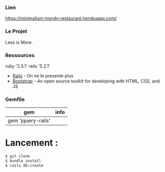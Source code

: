 ### Lien
https://minimalism-trendy-restaurant.herokuapp.com/

### Le Projet
Less is More.

### Ressources

ruby '2.5.1'
rails '5.2.1'

* [Rails](https://rubyonrails.org/) - On ne le presente plus
* [Bootstrap](https://getbootstrap.com/) - An open source toolkit for developing with HTML, CSS, and JS

### Gemfile

| gem | info  |
| ------ | ------ |
| gem 'jquery-rails' | |


# Lancement :
```sh
$ git clone 
$ bundle install
$ rails db:create
```
